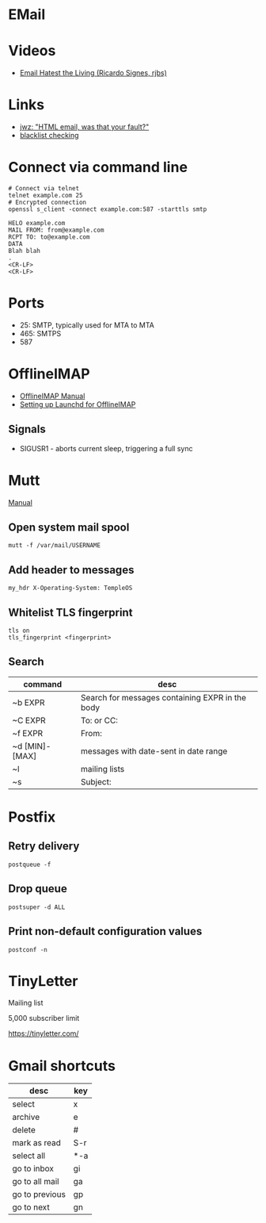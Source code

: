 # EMail


# Videos

- [Email Hatest the Living (Ricardo Signes, rjbs)](https://www.youtube.com/watch?v=4s9IjkMAmns)


# Links

- [jwz: "HTML email, was that your fault?"](https://www.jwz.org/blog/2017/09/html-email-was-that-your-fault/)
- [blacklist checking](https://mxtoolbox.com/SuperTool.aspx)


# Connect via command line

```shell
# Connect via telnet
telnet example.com 25
# Encrypted connection
openssl s_client -connect example.com:587 -starttls smtp
```

```
HELO example.com
MAIL FROM: from@example.com
RCPT TO: to@example.com
DATA
Blah blah
.
<CR-LF>
<CR-LF>
```


# Ports

- 25: SMTP, typically used for MTA to MTA
- 465: SMTPS
- 587


# OfflineIMAP

- [OfflineIMAP Manual](http://docs.offlineimap.org/en/latest/MANUAL.html)
- [Setting up Launchd for OfflineIMAP](http://grantlucas.com/posts/2012/10/setting-launchd-offlineimap)


## Signals

- SIGUSR1 - aborts current sleep, triggering a full sync


# Mutt

[Manual](http://www.mutt.org/doc/manual/)


## Open system mail spool

```shell
mutt -f /var/mail/USERNAME
```


## Add header to messages

```
my_hdr X-Operating-System: TempleOS
```


## Whitelist TLS fingerprint

```
tls on
tls_fingerprint <fingerprint>
```


## Search

| command        | desc                                            |
|-------------- |----------------------------------------------- |
| ~b EXPR        | Search for messages containing EXPR in the body |
| ~C EXPR        | To: or CC:                                      |
| ~f EXPR        | From:                                           |
| ~d [MIN]-[MAX] | messages with date-sent in date range           |
| ~l             | mailing lists                                   |
| ~s             | Subject:                                        |


# Postfix


## Retry delivery

```
postqueue -f
```


## Drop queue

```
postsuper -d ALL
```


## Print non-default configuration values

```
postconf -n
```


# TinyLetter

Mailing list

5,000 subscriber limit

<https://tinyletter.com/>


# Gmail shortcuts

| desc           | key  |
| ---            | ---  |
| select         | x    |
| archive        | e    |
| delete         | #    |
| mark as read   | S-r  |
| select all     | \*-a |
| go to inbox    | gi   |
| go to all mail | ga   |
| go to previous | gp   |
| go to next     | gn   |
